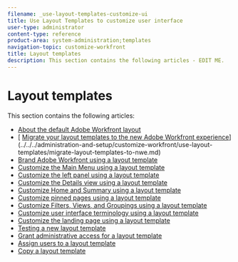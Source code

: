 ```yaml
---
filename: _use-layout-templates-customize-ui
title: Use Layout Templates to customize user interface
user-type: administrator
content-type: reference
product-area: system-administration;templates
navigation-topic: customize-workfront
title: Layout templates
description: This section contains the following articles - EDIT ME.
---
```


# Layout templates

This section contains the following articles:

* [About the default Adobe Workfront layout](../../../administration-and-setup/customize-workfront/use-layout-templates/about-the-default-wf-layout.md) 
* [ [Migrate your layout templates to the new Adobe Workfront experience](../../../administration-and-setup/customize-workfront/use-layout-templates/migrate-layout-templates-to-nwe.md)](../../../administration-and-setup/customize-workfront/use-layout-templates/migrate-layout-templates-to-nwe.md) 
* [Brand Adobe Workfront using a layout template](../../../administration-and-setup/customize-workfront/use-layout-templates/brand-wf-using-a-layout-template.md) 
* [Customize the Main Menu using a layout template](../../../administration-and-setup/customize-workfront/use-layout-templates/customize-main-menu.md) 
* [Customize the left panel using a layout template](../../../administration-and-setup/customize-workfront/use-layout-templates/customize-left-panel.md) 
* [Customize the Details view using a layout template](../../../administration-and-setup/customize-workfront/use-layout-templates/customize-details-view-layout-template.md) 
* [Customize Home and Summary using a layout template](../../../administration-and-setup/customize-workfront/use-layout-templates/customize-home-summary-layout-template.md) 
* [Customize pinned pages using a layout template](../../../administration-and-setup/customize-workfront/use-layout-templates/customize-pinned-pages.md) 
* [Customize Filters, Views, and Groupings using a layout template](../../../administration-and-setup/customize-workfront/use-layout-templates/customize-fvg-list-controls-layout-template.md) 
* [Customize user interface terminology using a layout template](../../../administration-and-setup/customize-workfront/use-layout-templates/customize-terminology.md) 
* [Customize the landing page using a layout template](../../../administration-and-setup/customize-workfront/use-layout-templates/customize-landing-page.md) 
* [Testing a new layout template](../../../administration-and-setup/customize-workfront/use-layout-templates/test-a-layout-template.md) 
* [Grant administrative access for a layout template](../../../administration-and-setup/customize-workfront/use-layout-templates/grant-admin-access-layout-template.md) 
* [Assign users to a layout template](../../../administration-and-setup/customize-workfront/use-layout-templates/assign-users-to-layout-template.md) 
* [Copy a layout template](../../../administration-and-setup/customize-workfront/use-layout-templates/copy-a-layout-template.md)

